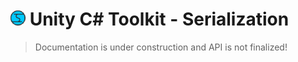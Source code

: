 # ![Impossible Odds Logo][Logo] Unity C# Toolkit - Serialization

> Documentation is under construction and API is not finalized!

[Logo]: ./Images/ImpossibleOddsLogo.png
